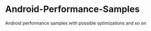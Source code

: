 Android-Performance-Samples
===========================

Android performance samples with possible optimizations and so on
